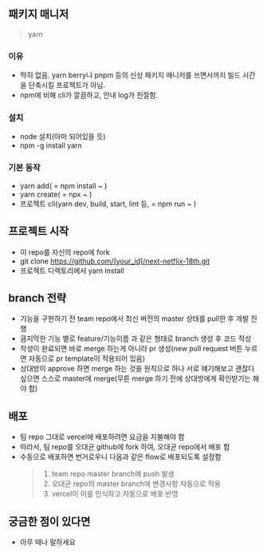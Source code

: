 ## 패키지 매니저

> yarn

### 이유

- 딱히 없음. yarn berry나 pnpm 등의 신상 패키지 매니저를 쓰면서까지 빌드 시간을 단축시킬 프로젝트가 아님.
- npm에 비해 cli가 깔끔하고, 안내 log가 친절함.

### 설치

- node 설치(아마 되어있을 듯)
- npm -g install yarn

### 기본 동작

- yarn add( = npm install ~ )
- yarn create( = npx ~ )
- 프로젝트 cli(yarn dev, build, start, lint 등, = npm run ~ )

## 프로젝트 시작

- 이 repo를 자신의 repo에 fork
- git clone https://github.com/[your_id]/next-netflix-18th.git
- 프로젝트 디렉토리에서 yarn install

## branch 전략

- 기능을 구현하기 전 team repo에서 최신 버전의 master 상태를 pull한 후 개발 진행
- 큼지막한 기능 별로 feature/기능이름 과 같은 형태로 branch 생성 후 코드 작성
- 작성이 완료되면 바로 merge 하는게 아니라 pr 생성(new pull request 버튼 누르면 자동으로 pr template이 적용되어 있음)
- 상대방이 approve 하면 merge 하는 것을 원칙으로 하나 서로 얘기해보고 괜찮다 싶으면 스스로 master에 merge(무튼 merge 하기 전에 상대방에게 확인받기는 해야 함)

## 배포

- 팀 repo 그대로 vercel에 배포하려면 요금을 지불해야 함
- 따라서, 팀 repo를 오대균 github에 fork 하여, 오대균 repo에서 배포 함
- 수동으로 배포하면 번거로우니 다음과 같은 flow로 배포되도록 설정함
  > 1. team repo master branch에 push 발생
  > 2. 오대균 repo의 master branch에 변경사항 자동으로 적용
  > 3. vercel이 이를 인식하고 자동으로 배포 반영

## 궁금한 점이 있다면

- 아무 때나 말하세요
